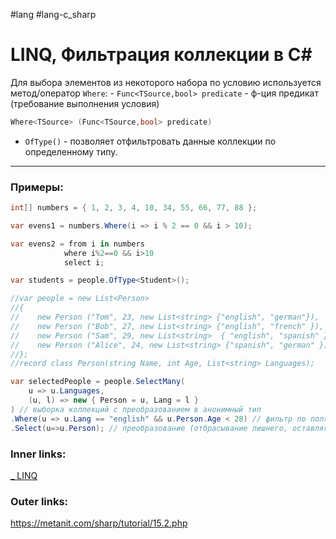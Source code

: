 #lang #lang-c_sharp 

# LINQ, Фильтрация коллекции в C#

Для выбора элементов из некоторого набора по условию используется метод/оператор `Where`:
	- `Func<TSource,bool> predicate`  - ф-ция предикат (требование выполнения условия)
```csharp
Where<TSource> (Func<TSource,bool> predicate)
```


- `OfType()` - позволяет отфильтровать данные коллекции по определенному типу.

---
### Примеры:

```csharp
int[] numbers = { 1, 2, 3, 4, 10, 34, 55, 66, 77, 88 };

var evens1 = numbers.Where(i => i % 2 == 0 && i > 10);

var evens2 = from i in numbers
            where i%2==0 && i>10
            select i;
```

```csharp
var students = people.OfType<Student>();
```

```csharp
//var people = new List<Person>
//{
//    new Person ("Tom", 23, new List<string> {"english", "german"}),
//    new Person ("Bob", 27, new List<string> {"english", "french" }),
//    new Person ("Sam", 29, new List<string>  { "english", "spanish" }),
//    new Person ("Alice", 24, new List<string> {"spanish", "german" })
//};
//record class Person(string Name, int Age, List<string> Languages);

var selectedPeople = people.SelectMany(
	u => u.Languages,
    (u, l) => new { Person = u, Lang = l }
) // выборка коллекций с преобразованием в анонимный тип
.Where(u => u.Lang == "english" && u.Person.Age < 28) // фильтр по полям типа
.Select(u=>u.Person); // преобразование (отбрасывание лишнего, оставляя только класс Person)
```

### Inner links:
[_ LINQ](1.%20Languages/C-sharp/Базы%20данных/LINQ/_%20LINQ.md)

### Outer links:
https://metanit.com/sharp/tutorial/15.2.php